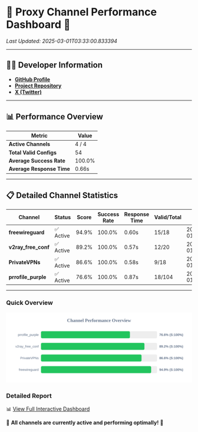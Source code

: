 # 🌟 Proxy Channel Performance Dashboard 🌟

_Last Updated: 2025-03-01T03:33:00.833394_

---

## 👩‍💻 Developer Information

- **[GitHub Profile](https://github.com/4n0nymou3)**  
- **[Project Repository](https://github.com/4n0nymou3/multi-proxy-config-fetcher)**  
- **[X (Twitter)](https://x.com/4n0nymou3)**  

---

## 📊 Performance Overview

| Metric                | Value       |
|-----------------------|-------------|
| **Active Channels**   | 4 / 4       |
| **Total Valid Configs** | 54          |
| **Average Success Rate** | 100.0%      |
| **Average Response Time** | 0.66s       |

---

## 📋 Detailed Channel Statistics

| Channel          | Status     | Score  | Success Rate | Response Time | Valid/Total | Last Success               |
|------------------|------------|--------|--------------|---------------|-------------|----------------------------|
| **freewireguard**  | ✅ Active  | 94.9%  | 100.0% | 0.60s         | 15/18       | 2025-03-01T03:33:00.832056 |
| **v2ray_free_conf**  | ✅ Active  | 89.2%  | 100.0% | 0.57s         | 12/20       | 2025-03-01T03:32:59.597688 |
| **PrivateVPNs**  | ✅ Active  | 86.6%  | 100.0% | 0.58s         | 9/18       | 2025-03-01T03:33:00.205722 |
| **prrofile_purple**  | ✅ Active  | 76.6%  | 100.0% | 0.87s         | 18/104       | 2025-03-01T03:32:58.978463 |

---

### Quick Overview
<div align="center">
  <a href="https://raw.githubusercontent.com/nullluser/NullRepo/refs/heads/main/assets/channel_stats_chart.svg">
    <img src="https://raw.githubusercontent.com/nullluser/NullRepo/refs/heads/main/assets/channel_stats_chart.svg" alt="Source Performance Statistics" width="800">
  </a>
</div>

### Detailed Report
📊 [View Full Interactive Dashboard](https://htmlpreview.github.io/?https://github.com/nullluser/NullRepo/blob/main/assets/performance_report.html)

🎉 **All channels are currently active and performing optimally!** 🎉

